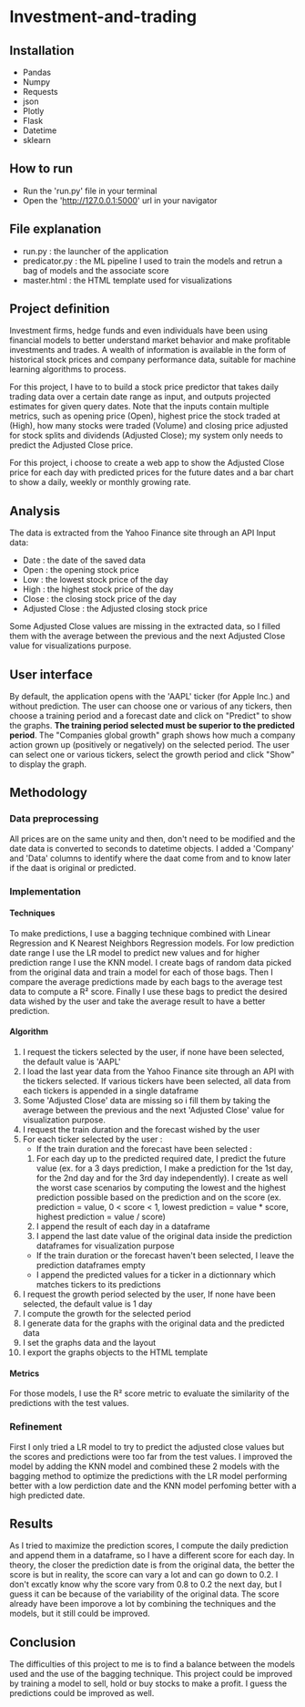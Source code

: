 # Investment-and-trading

## Installation
 - Pandas
 - Numpy
 - Requests
 - json
 - Plotly
 - Flask
 - Datetime
 - sklearn


## How to run
 - Run the 'run.py' file in your terminal
 - Open the 'http://127.0.0.1:5000' url in your navigator


## File explanation
 - run.py : the launcher of the application
 - predicator.py : the ML pipeline I used to train the models and retrun a bag of models and the associate score
 - master.html : the HTML template used for visualizations


## Project definition
Investment firms, hedge funds and even individuals have been using financial models to better understand market behavior and make profitable investments and trades. A wealth of information is available in the form of historical stock prices and company performance data, suitable for machine learning algorithms to process.

For this project, I have to to build a stock price predictor that takes daily trading data over a certain date range as input, and outputs projected estimates for given query dates. Note that the inputs contain multiple metrics, such as opening price (Open), highest price the stock traded at (High), how many stocks were traded (Volume) and closing price adjusted for stock splits and dividends (Adjusted Close); my system only needs to predict the Adjusted Close price.

For this project, i choose to create a web app to show the Adjusted Close price for each day with predicted prices for the future dates and a bar chart to show a daily, weekly or monthly growing rate.


## Analysis
The data is extracted from the Yahoo Finance site through an API
Input data:
- Date : the date of the saved data
- Open : the opening stock price 
- Low : the lowest stock price of the day
- High : the highest stock price of the day
- Close : the closing stock price of the day
- Adjusted Close : the Adjusted closing stock price 

Some Adjusted Close values are missing in the extracted data, so I filled them with the average between the previous and the next Adjusted Close value for visualizations purpose.


## User interface
By default, the application opens with the 'AAPL' ticker (for Apple Inc.) and without prediction. 
The user can choose one or various of any tickers, then choose a training period and a forecast date and click on "Predict" to show the graphs. **The training period selected must be superior to the predicted period**. 
The "Companies global growth" graph shows how much a company action grown up (positively or negatively) on the selected period. The user can select one or various tickers, select the growth period and click "Show" to display the graph.


## Methodology
### Data preprocessing
All prices are on the same unity and then, don't need to be modified and the date data is converted to seconds to datetime objects. I added a 'Company' and 'Data' columns to identify where the daat come from and to know later if the daat is original or predicted.

### Implementation
#### Techniques
To make predictions, I use a bagging technique combined with Linear Regression and K Nearest Neighbors Regression models.
For low prediction date range I use the LR model to predict new values and for higher prediction range I use the KNN model.
I create bags of random data picked from the original data and train a model for each of those bags. Then I compare the average predictions made by each bags to the average test data to compute a R² score. Finally I use these bags to predict the desired data wished by the user and take the average result to have a better prediction.
#### Algorithm
1. I request the tickers selected by the user, if none have been selected, the default value is 'AAPL'
2. I load the last year data from the Yahoo Finance site through an API with the tickers selected. If various tickers have been selected, all data from each tickers is appended in a single dataframe
3. Some 'Adjusted Close' data are missing so i fill them by taking the average between the previous and the next 'Adjusted Close' value for visualization purpose.
4. I request the train duration and the forecast wished by the user
5. For each ticker selected by the user :
    - If the train duration and the forecast have been selected :
    1. For each day up to the predicted required date, I predict the future value (ex. for a 3 days prediction, I make a prediction for the 1st day, for the 2nd day and for the 3rd day independently). I create as well the worst case scenarios by computing the lowest and the highest prediction possible based on the prediction and on the score (ex. prediction = value, 0 < score < 1, lowest prediction = value * score, highest prediction = value / score)
    2. I append the result of each day in a dataframe
    3. I append the last date value of the original data inside the prediction dataframes for visualization purpose
    - If the train duration or the forecast haven't been selected, I leave the prediction dataframes empty
    - I append the predicted values for a ticker in a dictionnary which matches tickers to its predictions
6. I request the growth period selected by the user, If none have been selected, the default value is 1 day
7. I compute the growth for the selected period
8. I generate data for the graphs with the original data and the predicted data
9. I set the graphs data and the layout
10. I export the graphs objects to the HTML template
#### Metrics
For those models, I use the R² score metric to evaluate the similarity of the predictions with the test values.

### Refinement 
First I only tried a LR model to try to predict the adjusted close values but the scores and predictions were too far from the test values. I improved the model by adding the KNN model and combined these 2 models with the bagging method to optimize the predictions with the LR model performing better with a low perdiction date and the KNN model perfoming better with a high predicted date.


## Results
As I tried to maximize the prediction scores, I compute the daily prediction and append them in a dataframe, so I have a different score for each day. In theory, the closer the prediction date is from the original data, the better the score is but in reality, the score can vary a lot and can go down to 0.2. I don't excatly know why the score vary from 0.8 to 0.2 the next day, but I guess it can be because of the variability of the original data. The score already have been imporove a lot by combining the techniques and the models, but it still could be improved.


## Conclusion
The difficulties of this project to me is to find a balance between the models used and the use of the bagging technique.
This project could be improved by training a model to sell, hold or buy stocks to make a profit.
I guess the predictions could be improved as well.
